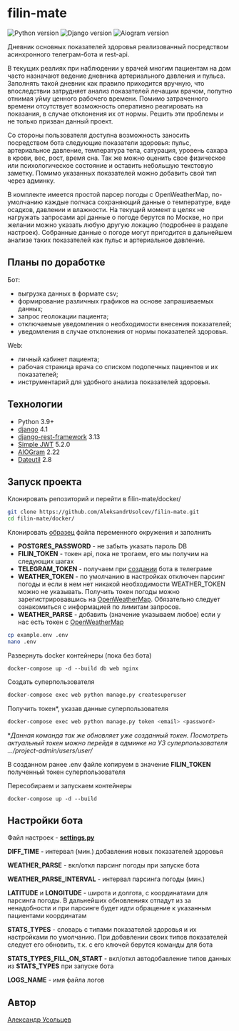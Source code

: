 # filin-mate
![Python version](https://img.shields.io/badge/python-3.9-yellow) ![Django version](https://img.shields.io/badge/django-4.1-red) ![Aiogram version](https://img.shields.io/badge/aiogram-2.22-blue)

Дневник основных показателей здоровья реализованный посредством асинхронного телеграм-бота и rest-api.

В текущих реалиях при наблюдении у врачей многим пациентам на дом часто назначают ведение дневника артериального давления и пульса. Заполнять такой дневник как правило приходится вручную, что впоследствии затрудняет анализ показателей лечащим врачом, попутно отнимая уйму ценного рабочего времени. Помимо затраченного времени отсутствует возможность оперативно реагировать на показания, в случае отклонения их от нормы. Решить эти проблемы и не только призван данный проект.

Со стороны пользователя доступна возможность заносить посредством бота следующие показатели здоровья: пульс, артериальное давление, температура тела, сатурация, уровень сахара в крови, вес, рост, время сна. Так же можно оценить свое физическое или психологическое состояние и оставить небольшую текстовую заметку. Помимо указанных показателей можно добавить свой тип через админку.

В комплекте имеется простой парсер погоды с OpenWeatherMap, по-умолчанию каждые полчаса сохраняющий данные о температуре, виде осадков, давлении и влажности. На текущий момент в целях не нагружать запросами api данные о погоде берутся по Москве, но при желании можно указать любую другую локацию (подробнее в разделе настроек). Собранные данные о погоде могут пригодится в дальнейшем анализе таких показателей как пульс и артериальное давление.

## Планы по доработке

Бот:
- выгрузка данных в формате csv;
- формирование различных графиков на основе запрашиваемых данных;
- запрос геолокации пациента;
- отключаемые уведомления о необходимости внесения показателей;
- уведомления в случае отклонения от нормы показателей здоровья.

Web:
- личный кабинет пациента;
- рабочая страница врача со списком подопечных пациентов и их показателей;
- инструментарий для удобного анализа показателей здоровья.

## Технологии

- Python 3.9+
- [django](https://github.com/django/django) 4.1
- [django-rest-framework](https://github.com/encode/django-rest-framework)
  3.13
- [Simple JWT](https://github.com/jazzband/djangorestframework-simplejwt) 5.2.0
- [AIOGram](https://github.com/aiogram/aiogram) 2.22
- [Dateutil](https://github.com/dateutil/dateutil) 2.8

## Запуск проекта

Клонировать репозиторий и перейти в filin-mate/docker/

```bash
git clone https://github.com/AleksandrUsolcev/filin-mate.git
cd filin-mate/docker/
``` 

Клонировать [образец](/docker/example.env) файла переменного окружения и заполнить

- **POSTGRES_PASSWORD** - не забыть указать пароль DB
- **FILIN_TOKEN** - токен api, пока не трогаем, его мы получим на следующих шагах
- **TELEGRAM_TOKEN** - получаем при [создании](https://telegram.me/BotFather) бота в телеграме
- **WEATHER_TOKEN** - по умолчанию в настройках отключен парсинг погоды и если в нем нет никакой необходимости WEATHER_TOKEN можно не указывать. Получить токен погоды можно зарегистрировавшись на [OpenWeatherMap](https://openweathermap.org/). Обязательно следует ознакомиться с информацией по лимитам запросов.
- **WEATHER_PARSE** - добавить (значение указываем любое) если у нас есть токен с [OpenWeatherMap](https://openweathermap.org/)

```bash
cp example.env .env
nano .env
``` 

Развернуть docker контейнеры (пока без бота)

```
docker-compose up -d --build db web nginx
``` 

Создать суперпользователя

```bash
docker-compose exec web python manage.py createsuperuser
```

Получить токен*, указав данные суперпользователя

```bash
docker-compose exec web python manage.py token <email> <password>
``` 

**Данная команда так же обновляет уже созданный токен. Посмотреть актуальный токен можно перейдя в админке на УЗ суперпользователя .../project-admin/users/user/*

В созданном ранее .env файле копируем в значение **FILIN_TOKEN** полученный токен суперпользователя

Пересобираем и запускаем контейнеры

```
docker-compose up -d --build
``` 

## Настройки бота

Файл настроек - **[settings.py](/telegram_bot/settings.py)**

**DIFF_TIME** - интервал (мин.) добавления новых показателей здоровья

**WEATHER_PARSE** - вкл/откл парсинг погоды при запуске бота

**WEATHER_PARSE_INTERVAL** - интервал парсинга погоды (мин.)

**LATITUDE** и **LONGITUDE** - широта и долгота, с координатами для парсинга погоды. В дальнейших обновлениях отпадут из за ненадобности и при парсинге будет идти обращение к указанным пациентами координатам

**STATS_TYPES** - словарь с типами показателей здоровья и их настройками по умолчанию. При добавлении своих типов показателей следует его обновить, т.к. с его ключей берутся команды для бота

**STATS_TYPES_FILL_ON_START** - вкл/откл автодобавление типов данных из **STATS_TYPES** при запуске бота

**LOGS_NAME** - имя файла логов

## Автор

[Александр Усольцев](https://github.com/AleksandrUsolcev)

